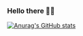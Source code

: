 ### Hello there 👋🏾

[![Anurag's GitHub stats](https://github-readme-stats.vercel.app/api?username=Gus657)](https://github.com/anuraghazra/github-readme-stats)
<!--
**Gus657/Gus657** is a ✨ _special_ ✨ repository because its `README.md` (this file) appears on your GitHub profile.

Here are some ideas to get you started:

- 🔭 I’m currently working on ...
- 🌱 I’m currently learning ...
- 👯 I’m looking to collaborate on ...
- 🤔 I’m looking for help with ...
- 💬 Ask me about ...
- 📫 How to reach me: ...
- 😄 Pronouns: ...
- ⚡ Fun fact: ...
-->
